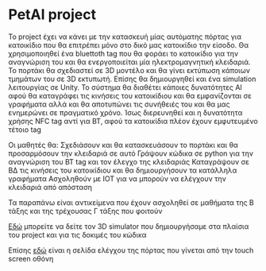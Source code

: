 # PetAI project

Το project έχει να κάνει με την κατασκευή μίας αυτόματης πόρτας για κατοικίδιο που θα επιτρέπει μόνο στο δικό μας κατοικίδιο την είσοδο.
Θα χρησιμοποιηθεί ένα bluettoth tag που θα φοράει το κατοικίδιο για την αναγνώριση του και θα ενεργοποιείται μία ηλεκτρομαγνητική κλειδαριά.
Το πορτάκι θα σχεδιαστεί σε 3D μοντέλο και θα γίνει εκτύπωση κάποιων τμημάτων του σε 3D εκτυπωτή. Επίσης θα δημιουργηθεί και ένα simulation λειτουργίας σε Unity.
Το σύστημα θα διαθέτει κάποιες δυνατότητες AI αφού θα καταγράφει τις κινήσεις του κατοικίδιου και θα εμφανίζονται σε γραφήματα αλλά και θα αποτυπώνει τις συνήθειές του και θα μας ενημερώνει σε πραγματικό χρόνο.
Ίσως διερευνηθεί και η δυνατότητα χρήσης NFC tag αντί για BT, αφού τα κατοικίδια πλέον έχουν εμφυτευμένο τέτοιο tag

Οι μαθητές θα:
Σχεδιάσουν και θα κατασκευάσουν το πορτάκι και θα προσαρμόσουν την κλειδαριά σε αυτό
Γράψουν κώδικα σε python για την αναγνώριση του BT tag και τον έλεγχο της κλειδαριάς
Καταγράψουν σε ΒΔ τις κινήσεις του κατοικίδιου και θα δημιουργήσουν τα κατάλληλα γραφήματα
Ασχοληθούν με ΙΟΤ για να μπορούν να ελέγχουν την κλειδαριά από απόσταση

Τα παραπάνω είναι αντικείμενα που έχουν ασχοληθεί σε μαθήματα της Β τάξης και της τρέχουσας Γ τάξης που φοιτούν 

[Εδώ](http://1epal-rethymn.mysch.gr/catdoor/) μπορείτε να δείτε τον 3D simulator που δημιουργήσαμε στα πλαίσια του project και για τις δοκιμές του κώδικα 

Επίσης [εδώ](http://1epal-rethymn.mysch.gr/catdoor/panel/) είναι η σελίδα ελέγχου της  πόρτας που γίνεται από την touch screen οθόνη
